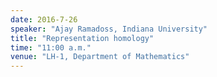 ```yaml
---
date: 2016-7-26
speaker: "Ajay Ramadoss, Indiana University"
title: "Representation homology"
time: "11:00 a.m."
venue: "LH-1, Department of Mathematics"
---
```


